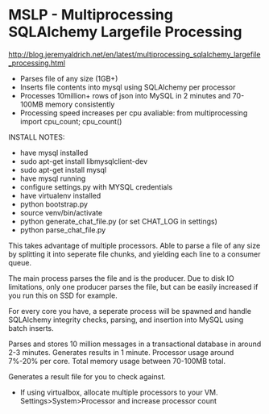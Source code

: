 # MSLP - Multiprocessing SQLAlchemy Largefile Processing

http://blog.jeremyaldrich.net/en/latest/multiprocessing_sqlalchemy_largefile_processing.html
- Parses file of any size (1GB+) 
- Inserts file contents into mysql using SQLAlchemy per processor
- Processes 10million+ rows of json into MySQL in 2 minutes and 70-100MB memory consistently
- Processing speed increases per cpu avaliable: from multiprocessing import cpu_count; cpu_count()

INSTALL NOTES:

- have mysql installed
- sudo apt-get install libmysqlclient-dev
- sudo apt-get install mysql
- have mysql running
- configure settings.py with MYSQL credentials
- have virtualenv installed
- python bootstrap.py
- source venv/bin/activate 
- python generate_chat_file.py (or set CHAT_LOG in settings)
- python parse_chat_file.py

This takes advantage of multiple processors. Able to parse a file of any size by splitting it into seperate file chunks, and yielding each line to a consumer queue.

The main process parses the file and is the producer. Due to disk IO limitations, only one producer parses the file, but can be easily increased if you run this on SSD for example.

For every core you have, a seperate process will be spawned and handle SQLAlchemy integrity checks, parsing, and insertion into MySQL using batch inserts.

Parses and stores 10 million messages in a transactional database in around 2-3 minutes. Generates results in 1 minute. Processor usage around 7%-20% per core. Total memory usage between 70-100MB total.

Generates a result file for you to check against.

- If using virtualbox, allocate multiple processors to your VM. Settings>System>Processor and increase processor count
